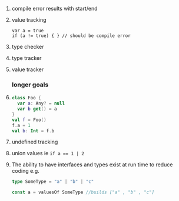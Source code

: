 1. compile error results with start/end
1. value tracking
   ```
   var a = true
   if (a != true) { } // should be compile error
   ```
1. type checker
1. type tracker
1. value tracker
   ### longer goals 
1. ```kt
   class Foo {
     var a: Any? = null
     var b get() = a      
   }
   val f = Foo()
   f.a = 1
   val b: Int = f.b
   ```
1. undefined tracking
1. union values ie `if a == 1 | 2`

1. The ability to have interfaces and types exist at run time to reduce coding 
   e.g. 
   ```ts
   type SomeType = "a" | "b" | "c"
   
   const a = valuesOf SomeType //builds ["a" , "b" , "c"]
   ```